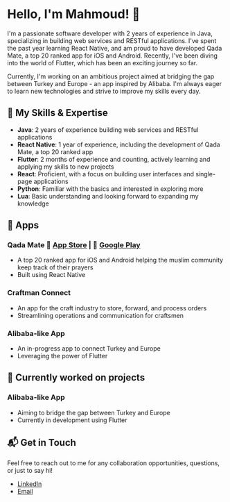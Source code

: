 # Hello, I'm Mahmoud! 👋

I'm a passionate software developer with 2 years of experience in Java, specializing in building web services and RESTful applications. I've spent the past year learning React Native, and am proud to have developed Qada Mate, a top 20 ranked app for iOS and Android. Recently, I've been diving into the world of Flutter, which has been an exciting journey so far. 

Currently, I'm working on an ambitious project aimed at bridging the gap between Turkey and Europe - an app inspired by Alibaba. I'm always eager to learn new technologies and strive to improve my skills every day.

## 🌱 My Skills & Expertise

- **Java**: 2 years of experience building web services and RESTful applications
- **React Native**: 1 year of experience, including the development of Qada Mate, a top 20 ranked app
- **Flutter**: 2 months of experience and counting, actively learning and applying my skills to new projects
- **React**: Proficient, with a focus on building user interfaces and single-page applications
- **Python**: Familiar with the basics and interested in exploring more
- **Lua**: Basic understanding and looking forward to expanding my knowledge

## 📱 Apps

### Qada Mate 🍎 [App Store](https://apps.apple.com/de/app/qada-mate/id1672815361?l=de) | 🤖 [Google Play](https://play.google.com/store/apps/details?id=de.mahmoud.qada&hl=de&gl=US)
- A top 20 ranked app for iOS and Android helping the muslim community keep track of their prayers
- Built using React Native

### Craftman Connect
- An app for the craft industry to store, forward, and process orders
- Streamlining operations and communication for craftsmen

### Alibaba-like App
- An in-progress app to connect Turkey and Europe
- Leveraging the power of Flutter


## 🚀 Currently worked on projects

### Alibaba-like App
- Aiming to bridge the gap between Turkey and Europe
- Currently in development using Flutter

## 📬 Get in Touch

Feel free to reach out to me for any collaboration opportunities, questions, or just to say hi!

- [LinkedIn](https://www.linkedin.com/in/mahmoud-ali-khan-966656255/)
- [Email](mailto:mahmoud.ali-khan@gmx.net)


